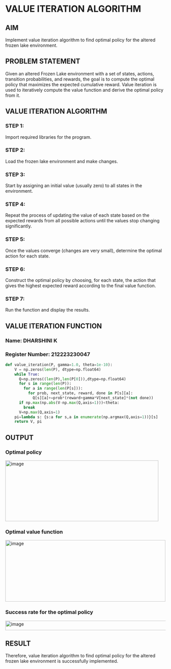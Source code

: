 # VALUE ITERATION ALGORITHM

## AIM
Implement value iteration algorithm to find optimal policy for the altered frozen lake environment.

## PROBLEM STATEMENT
Given an altered Frozen Lake environment with a set of states, actions, transition probabilities, and rewards, the goal is to compute the optimal policy that maximizes the expected cumulative reward. Value iteration is used to iteratively compute the value function and derive the optimal policy from it.

## VALUE ITERATION ALGORITHM
### STEP 1:
Import required libraries for the program.

### STEP 2:
Load the frozen lake environment and make changes.

### STEP 3:
Start by assigning an initial value (usually zero) to all states in the environment.

### STEP 4:
Repeat the process of updating the value of each state based on the expected rewards from all possible actions until the values stop changing significantly.

### STEP 5:
Once the values converge (changes are very small), determine the optimal action for each state.

### STEP 6:
Construct the optimal policy by choosing, for each state, the action that gives the highest expected reward according to the final value function.

### STEP 7:
Run the function and display the results.

## VALUE ITERATION FUNCTION
### Name: DHARSHINI K
### Register Number: 212223230047
```python
def value_iteration(P, gamma=1.0, theta=1e-10):
    V = np.zeros(len(P), dtype=np.float64)
    while True:
      Q=np.zeros((len(P),len(P[0])),dtype=np.float64)
      for s in range(len(P)):
        for a in range(len(P[s])):
          for prob, next_state, reward, done in P[s][a]:
            Q[s][a]+=prob*(reward+gamma*V[next_state]*(not done))
      if np.max(np.abs(V-np.max(Q,axis=1)))<theta:
        break
      V=np.max(Q,axis=1)
    pi=lambda s: {s:a for s,a in enumerate(np.argmax(Q,axis=1))}[s]
    return V, pi
```

## OUTPUT
### Optimal policy
<img width="481" height="191" alt="image" src="https://github.com/user-attachments/assets/1779964c-fb20-4d02-83e2-a99938e535f5" />

### Optimal value function
<img width="503" height="193" alt="image" src="https://github.com/user-attachments/assets/69e82015-5238-48dd-93bd-36fb4904f87e" />

### Success rate for the optimal policy
<img width="692" height="30" alt="image" src="https://github.com/user-attachments/assets/c8bcacda-02a7-4428-9a86-c5dd376290fd" />

## RESULT
Therefore, value iteration algorithm to find optimal policy for the altered frozen lake environment is successfully implemented.

